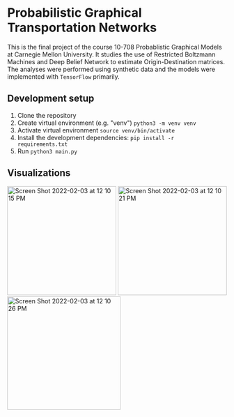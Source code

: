 # Probabilistic Graphical Transportation Networks

This is the final project of the course 10-708 Probablistic Graphical Models at Carnegie Mellon University. It studies the use of Restricted Boltzmann Machines and Deep Belief Network to estimate Origin-Destination matrices. The analyses were performed using synthetic data and the models were implemented with `TensorFlow` primarily. 

## Development setup

1. Clone the repository
2. Create virtual environment (e.g. "venv") `python3 -m venv venv`
3. Activate virtual environment `source venv/bin/activate`
3. Install the development dependencies: `pip install -r requirements.txt`
4. Run `python3 main.py`

## Visualizations

<img width="250" alt="Screen Shot 2022-02-03 at 12 10 15 PM" src="https://user-images.githubusercontent.com/25504487/152392990-7db3d99b-a00e-4863-86e0-5101d95f5275.png"> <img width="250" alt="Screen Shot 2022-02-03 at 12 10 21 PM" src="https://user-images.githubusercontent.com/25504487/152392992-e27228f5-1b11-40d9-8ab9-75b6e671d341.png"> <img width="260" alt="Screen Shot 2022-02-03 at 12 10 26 PM" src="https://user-images.githubusercontent.com/25504487/152392993-bfaf1198-2971-40d5-b941-c63e9131adf7.png">
